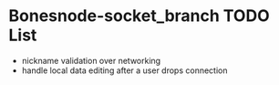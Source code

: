 # Bonesnode-socket_branch TODO List
- nickname validation over networking
- handle local data editing after a user drops connection